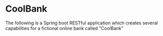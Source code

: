 # CoolBank

The following is a Spring boot RESTful application which creates several capabilities for a fictional online bank called "CoolBank"



